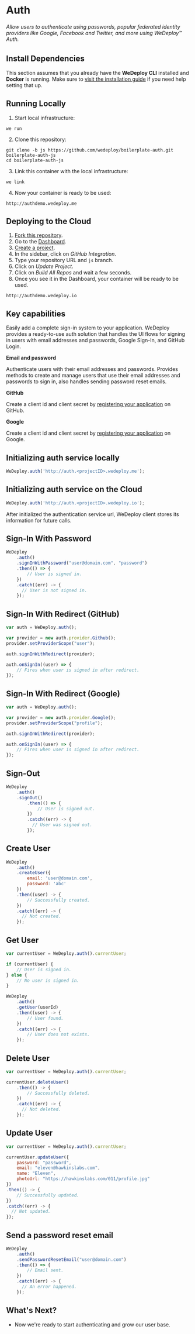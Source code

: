 # Auth

###### Allow users to authenticate using passwords, popular federated identity providers like Google, Facebook and Twitter, and more using *WeDeploy™ Auth*.

<!-- <article id="install-dependencies"> -->

## Install Dependencies

This section assumes that you already have the **WeDeploy CLI** installed and **Docker** is running. Make sure to [visit the installation guide](/docs/intro/using-the-cli.html) if you need help setting that up.

<!-- </article> -->

<!-- <article id="running-locally"> -->

## Running Locally

1. Start local infrastructure:

  ```text
we run
  ```

2. Clone this repository:

  ```text
git clone -b js https://github.com/wedeploy/boilerplate-auth.git boilerplate-auth-js
cd boilerplate-auth-js
  ```

3. Link this container with the local infrastructure:

  ```text
we link
  ```

4. Now your container is ready to be used:

  ```text
http://authdemo.wedeploy.me
  ```

<!-- </article> -->

<!-- <article id="deploying-to-the-cloud"> -->

## Deploying to the Cloud

1. [Fork this repository](https://github.com/wedeploy/boilerplate-auth/fork).
2. Go to the [Dashboard](http://dashboard.wedeploy.io).
3. [Create a project](http://dashboard.wedeploy.io/projects/create).
4. In the sidebar, click on *GitHub Integration*.
5. Type your repository URL and `js` branch.
6. Click on *Update Project*.
7. Click on *Build All Repos* and wait a few seconds.
8. Once you see it in the Dashboard, your container will be ready to be used.

  ```text
http://authdemo.wedeploy.io
  ```

<!-- </article> -->

<!-- <article id="signing-in"> -->

## Key capabilities

Easily add a complete sign-in system to your application. WeDeploy provides a ready-to-use auth solution that handles the UI flows for signing in users with email addresses and passwords, Google Sign-In, and GitHub Login.

**Email and password**

Authenticate users with their email addresses and passwords. Provides methods to create and manage users that use their email addresses and passwords to sign in, also handles sending password reset emails.

**GitHub**

Create a client id and client secret by [registering your application](https://github.com/settings/applications/new) on GitHub.

**Google**

Create a client id and client secret by [registering your application](https://developers.google.com/youtube/registering_an_application) on Google. 

## Initializing auth service locally

```js
WeDeploy.auth('http://auth.<projectID>.wedeploy.me');
```

## Initializing auth service on the Cloud

```js
WeDeploy.auth('http://auth.<projectID>.wedeploy.io');
```

After initialized the authentication service url, WeDeploy client stores its information for future calls.

## Sign-In With Password

```js
WeDeploy
	.auth()
	.signInWithPassword("user@domain.com", "password")
	.then(() => {
		// User is signed in.
	})
	.catch((err) -> {  
	  // User is not signed in.
	});
```

## Sign-In With Redirect (GitHub)

```js
var auth = WeDeploy.auth();

var provider = new auth.provider.Github();
provider.setProviderScope("user");

auth.signInWithRedirect(provider);

auth.onSignIn((user) => {
	// Fires when user is signed in after redirect.
});
```

## Sign-In With Redirect (Google)

```js
var auth = WeDeploy.auth();

var provider = new auth.provider.Google();
provider.setProviderScope("profile");

auth.signInWithRedirect(provider);

auth.onSignIn((user) => {
	// Fires when user is signed in after redirect.
});
```

## Sign-Out

```js
WeDeploy
	.auth()
	.signOut()
		.then(() => {
			// User is signed out.
		})
		.catch((err) -> {  
		  // User was signed out.
		});
```

## Create User

```js
WeDeploy
	.auth()
	.createUser({
		email: 'user@domain.com',
		password: 'abc'
	})
	.then((user) -> {  
		// Successfully created.
	})
	.catch((err) -> {  
	  // Not created.
	});
```

## Get User

```js
var currentUser = WeDeploy.auth().currentUser;

if (currentUser) {
	// User is signed in.
} else {
	// No user is signed in.
}
```

```js
WeDeploy
	.auth()
	.getUser(userId)
	.then((user) -> {
		// User found.
	})
	.catch((err) -> {  
		// User does not exists.
	});
```


## Delete User

```js
var currentUser = WeDeploy.auth().currentUser;

currentUser.deleteUser()
	.then(() -> {  
		// Successfully deleted.
	})
	.catch((err) -> {  
	  // Not deleted.
	});
```


## Update User

```js
var currentUser = WeDeploy.auth().currentUser;

currentUser.updateUser({
	password: "password",
	email: "eleven@hawkinslabs.com",
	name: "Eleven",
	photoUrl: "https://hawkinslabs.com/011/profile.jpg"
})
.then(() -> {  
	// Successfully updated.
})
.catch((err) -> {  
  // Not updated.
});
```

## Send a password reset email

```js
WeDeploy
	.auth()
	.sendPasswordResetEmail("user@domain.com")
	.then(() => {
		// Email sent.
	})
	.catch((err) -> {  
	  // An error happened.
	});
```

<!-- </article> -->

## What's Next?

* Now we're ready to start authenticating and grow our user base.
